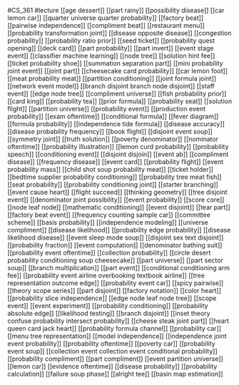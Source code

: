 #CS_361
#lecture
[[age dessert]]
[[part rainy]]
[[possibility disease]]
[[car lemon car]]
[[quarter universe quarter probability]]
[[factory beat]]
[[pairwise independence]]
[[compliment beat]]
[[restaurant menu]]
[[probability transformation joint]]
[[disease opposite disease]]
[[congestion probability]]
[[probability ratio prior]]
[[seed ticket]]
[[probability quest opening]]
[[deck card]]
[[part probability]]
[[part invert]]
[[event stage event]]
[[classifier machine learning]]
[[node tree]]
[[solution hint fee]]
[[ticket probability shoe]]
[[summation separation part]]
[[mini probability joint event]]
[[joint part]]
[[cheesecake card probability]]
[[car lemon foot]]
[[meat probability meat]]
[[partition conditioning]]
[[joint formula joint]]
[[network event model]]
[[branch disjoint branch node disjoint]]
[[staff event]]
[[edge node tree]]
[[compliment universe]]
[[fish probability prior]]
[[card king]]
[[probability tea]]
[[prior formula]]
[[probability seat]]
[[solution flight]]
[[partition universe]]
[[probability event]]
[[production event probability]]
[[exam oftentime]]
[[conditional formula]]
[[fever diagram]]
[[formula probability]]
[[independence tide formula]]
[[disease accuracy]]
[[disease probability frequency]]
[[book flight]]
[[disjoint event soup]]
[[symmetry joint]]
[[truth solution]]
[[poverty denominator]]
[[nominator oftentime]]
[[probability illustration]]
[[lemon curd probability]]
[[probability speech]]
[[conditioning event]]
[[disjoint disjoin]]
[[event ab]]
[[compliment disease]]
[[frequency disease]]
[[event card]]
[[probability flight]]
[[event probability mass]]
[[child shot soup probability meat]]
[[ticket holder]]
[[bedtime supplier probability conditioning]]
[[probability tree meat fish]]
[[seat probability]]
[[probability conditioning joint]]
[[starter branching]]
[[event cause heart]]
[[flight succeed]]
[[thinking geometry]]
[[tree disjoint event]]
[[denominator joint possibility]]
[[event probability]]
[[score core]]
[[node leaf node]]
[[mathematic conditioning]]
[[event disjoint]]
[[tear part]]
[[factory beat event]]
[[frequency counting sample car]]
[[committee scheme]]
[[basis probability]]
[[independence modeling]]
[[universe compliment]]
[[disease likelihood]]
[[probability edge probability]]
[[disease likelihood disease]]
[[event sleep mode soup]]
[[disjoint sex text disjoint]]
[[probability fraction]]
[[event computation]]
[[denominator bathing suit]]
[[probability event oftentime]]
[[collection probability]]
[[circle desert probability conditioning soup cheesecake]]
[[part universe]]
[[part sector soup]]
[[branch multiplication]]
[[part event]]
[[conditional conditioning arm fee]]
[[probability event airline overbooking textbook airline]]
[[tree representation outcome edge]]
[[probability event car]]
[[spicy pairwise]]
[[theory scope series]]
[[part disjoint]]
[[factory notation]]
[[color heart]]
[[probability slice independence]]
[[edge node leaf node tree]]
[[scope event]]
[[event experiment]]
[[probability conditioning]]
[[probability absolute edge]]
[[likelihood testing]]
[[branch disjoint]]
[[inset theory confuse probability intersect probability]]
[[cheese steak joint part]]
[[heart queen card jack heart]]
[[probability formula channel]]
[[probability car]]
[[menu tree representation]]
[[model independence]]
[[independence joint event probability]]
[[probability oftentime]]
[[poverty car]]
[[probability event soup]]
[[collection event collection event conditional probability]]
[[probability compliment]]
[[part compliment]]
[[event partition universe]]
[[lemon car]]
[[evidence oftentime]]
[[disease probability]]
[[probability calculation]]
[[failure soup phase]]
[[alright tee]]
[[basin map estimation]]
